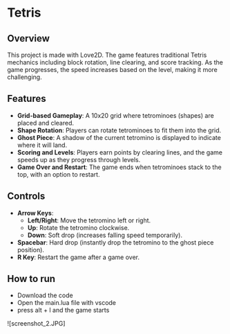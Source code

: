 # Tetris

## Overview

This project is made with Love2D. The game features traditional Tetris mechanics including block rotation, line clearing, and score tracking. As the game progresses, the speed increases based on the level, making it more challenging.

## Features

- **Grid-based Gameplay**: A 10x20 grid where tetrominoes (shapes) are placed and cleared.
- **Shape Rotation**: Players can rotate tetrominoes to fit them into the grid.
- **Ghost Piece**: A shadow of the current tetromino is displayed to indicate where it will land.
- **Scoring and Levels**: Players earn points by clearing lines, and the game speeds up as they progress through levels.
- **Game Over and Restart**: The game ends when tetrominoes stack to the top, with an option to restart.

## Controls

- **Arrow Keys**:
  - **Left/Right**: Move the tetromino left or right.
  - **Up**: Rotate the tetromino clockwise.
  - **Down**: Soft drop (increases falling speed temporarily).
- **Spacebar**: Hard drop (instantly drop the tetromino to the ghost piece position).
- **R Key**: Restart the game after a game over.

## How to run
- Download the code
- Open the main.lua file with vscode
- press alt + l and the game starts

  
![screenshot_2.JPG]
